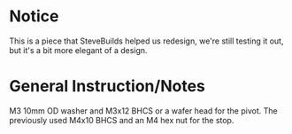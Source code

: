 # Notice
This is a piece that SteveBuilds helped us redesign, we're still testing it out, but it's a bit more elegant of a design.

# General Instruction/Notes
M3 10mm OD washer and M3x12 BHCS or a wafer head for the pivot.
The previously used M4x10 BHCS and an M4 hex nut for the stop.